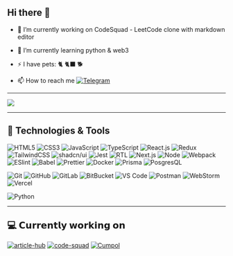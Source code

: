 ## Hi there 👋

- 🔭 I’m currently working on CodeSquad - LeetCode clone with markdown editor
- 🌱 I’m currently learning python & web3
- ⚡  I have pets: 🐈 🐈‍⬛ 🐕


- 📫 How to reach me [![Telegram](https://img.shields.io/badge/Telegram-2CA5E0?logo=telegram&logoColor=white)](https://t.me/rustic0la)



---

<img src="https://github-readme-stats.vercel.app/api/top-langs/?username=rustic0la&layout=compact&count_private=true&theme=gruvbox" />

---

## 🚀 Technologies & Tools

![HTML5](https://img.shields.io/badge/-HTML5-%23E44D27?style=flat-square&logo=html5&logoColor=ffffff)
![CSS3](https://img.shields.io/badge/-CSS3-%231572B6?style=flat-square&logo=css3)
![JavaScript](https://img.shields.io/badge/-JavaScript-%23F7DF1C?style=flat-square&logo=javascript&logoColor=000000&labelColor=%23F7DF1C&color=%23FFCE5A)
![TypeScript](https://img.shields.io/badge/-TypeScript-007ACC?style=flat-square&logo=typescript&logoColor=white)
![React.js](	https://img.shields.io/badge/React-20232A?style=for-the-badge&logo=react&logoColor=61DAFB)
![Redux](https://img.shields.io/badge/Redux-764ABC?logo=redux&logoColor=fff)
![TailwindCSS](https://img.shields.io/badge/-TailwindCSS-%231a202c?style=flat-square&logo=tailwind-css)
![shadcn/ui](https://img.shields.io/badge/shadcn%2Fui-000?logo=shadcnui&logoColor=fff)
![Jest](https://img.shields.io/badge/Jest-323330?style=for-the-badge&logo=Jest&logoColor=white)
![RTL](https://img.shields.io/badge/testing%20library-323330?style=for-the-badge&logo=testing-library&logoColor=red)
![Next.js](	https://img.shields.io/badge/Next.js-000?logo=nextdotjs&logoColor=fff&style=for-the-badge)
![Node](https://img.shields.io/badge/Node.js-43853D?style=for-the-badge&logo=node.js&logoColor=white)
![Webpack](https://img.shields.io/badge/-Webpack-%232C3A42?style=flat-square&logo=webpack)
![ESlint](https://img.shields.io/badge/-ESLint-%234B32C3?style=flat-square&logo=eslint)
![Babel](https://img.shields.io/badge/Babel-F9DC3E?logo=babel&logoColor=000)
![Prettier](	https://img.shields.io/badge/prettier-1A2C34?style=for-the-badge&logo=prettier&logoColor=F7BA3E)
![Docker](https://img.shields.io/badge/docker-%230db7ed.svg?style=for-the-badge&logo=docker&logoColor=white)
![Prisma](https://img.shields.io/badge/Prisma-3982CE?style=for-the-badge&logo=Prisma&logoColor=white)
![PosgresQL](https://img.shields.io/badge/PostgreSQL-316192?style=for-the-badge&logo=postgresql&logoColor=white)

![Git](https://img.shields.io/badge/-Git-black?style=flat-square&logo=git)
![GitHub](https://img.shields.io/badge/-GitHub-181717?style=flat-square&logo=github)
![GitLab](https://img.shields.io/badge/-GitLab-FCA121?style=flat-square&logo=gitlab)
![BitBucket](https://img.shields.io/badge/-BitBucket-darkblue?style=flat-square&logo=bitbucket)
![VS Code](https://img.shields.io/badge/-VS%20Code-007ACC?style=flat-square&logo=visual-studio-code)
![Postman](https://img.shields.io/badge/Postman-black?style=flat-square&logo=postman)
![WebStorm](https://img.shields.io/badge/WebStorm-000000?style=for-the-badge&logo=WebStorm&logoColor=white)
![Vercel](	https://img.shields.io/badge/Vercel-000000?style=for-the-badge&logo=vercel&logoColor=white)


![Python](https://img.shields.io/badge/-Python-black?style=flat-square&logo=Python)


---
##  💻  𝗖𝘂𝗿𝗿𝗲𝗻𝘁𝗹𝘆 𝘄𝗼𝗿𝗸𝗶𝗻𝗴 𝗼𝗻

[![article-hub](https://svg.bookmark.style/api?url=https://github.com/rustic0la/ArticleHub&mode=light&style=horizontal)](https://github.com/rustic0la/ArticleHub)
[![code-squad](https://svg.bookmark.style/api?url=https://github.com/rustic0la/code-squad&mode=dark&style=horizontal)](https://github.com/rustic0la/code-squad)
[![Cumpol](https://svg.bookmark.style/api?url=https://github.com/rustic0la/cumpol&mode=light&style=horizontal)](https://github.com/rustic0la/cumpol)
